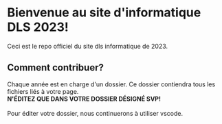 # Bienvenue au site d'informatique DLS 2023!
Ceci est le repo officiel du site dls informatique de 2023.
## Comment contribuer?
Chaque ann&#233;e est en charge d'un dossier. Ce dossier contiendra tous les fichiers liés &#224; votre page.
<br>
**N'&#201;DITEZ QUE DANS VOTRE DOSSIER D&#201;SIGN&#201; SVP!**
<br><br>
Pour &#233;diter votre dossier, nous continuerons &#224; utiliser vscode.